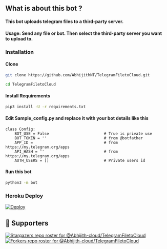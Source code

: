 ## What is about this bot ?

#### This bot uploads telegram files to a third-party server.
#### Usage: Send any file or bot. Then select the third-party server you want to upload to.


### Installation
#### Clone

```sh
git clone https://github.com/AbhijithNT/TelegramFiletoCloud.git

cd TelegramFiletoCloud

```

#### Install Requirements

```sh
pip3 install -U -r requirements.txt
```
#### Edit Sample_config.py and replace it with your bot details like this

```python3
class Config:
    BOT_USE = False                        # True is private use
    BOT_TOKEN = ''                         # from @botfather
    APP_ID =                               # from https://my.telegram.org/apps
    API_HASH = ''                          # from https://my.telegram.org/apps
    AUTH_USERS = []                        # Private users id
```

#### Run this bot
```sh
python3 -m bot
```

### Heroku Deploy
[![Deploy](https://www.herokucdn.com/deploy/button.svg)](https://heroku.com/deploy?template=https://github.com/satyamverma43/TelegramFiletoCloud/)

## :clap:  Supporters
[![Stargazers repo roster for @Abhijith-cloud/TelegramFiletoCloud](https://reporoster.com/stars/AbhijithNT/TelegramFiletoCloud)](https://github.com/Abhijith-cloud/TelegramFiletoCloud/stargazers)
[![Forkers repo roster for @Abhijith-cloud/TelegramFiletoCloud](https://reporoster.com/forks/AbhijithNT/TelegramFiletoCloud)](https://github.com/Abhijith-cloud/TelegramFiletoCloud/network/members)
